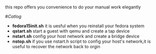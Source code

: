 this repo offers you convenience to do your manual work elegantly

#*Catlog*
+ **fedora15init.sh** it is uesful when you reinstall your fedora system
+ **qstart.sh** start a guest with qemu and create a tap device
+ **nstart.sh** config your host network and create a bridge device
+ **nstop.sh** if you use nstart.h script to config your host's network,it is useful to recover the network back to orgin
